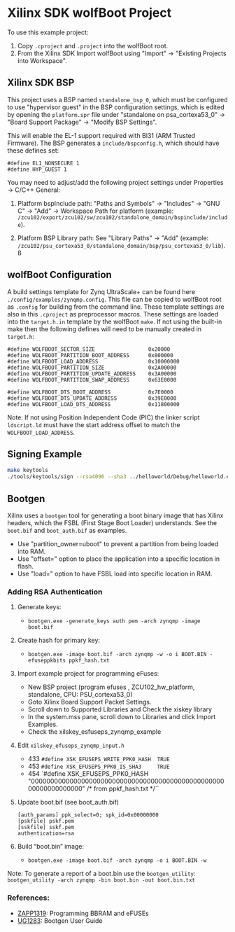 # Xilinx SDK wolfBoot Project

To use this example project:
1. Copy `.cproject` and `.project` into the wolfBoot root.
2. From the Xilinx SDK Import wolfBoot using "Import" -> "Existing Projects into Workspace".

## Xilinx SDK BSP

This project uses a BSP named `standalone_bsp_0`, which must be configured to use "hypervisor guest" in the BSP configuration settings, which is edited by opening the `platform.spr` file under "standalone on psa_cortexa53_0" -> "Board Support Package" -> "Modify BSP Settings".

This will enable the EL-1 support required with Bl31 (ARM Trusted Firmware). The BSP generates a `include/bspconfig.h`, which should have these defines set:

```
#define EL1_NONSECURE 1
#define HYP_GUEST 1
```

You may need to adjust/add the following project settings under Properties -> C/C++ General:

1) Platform bspInclude path: "Paths and Symbols" -> "Includes" -> "GNU C" -> "Add" -> Workspace Path for platform (example: `/zcu102/export/zcu102/sw/zcu102/standalone_domain/bspinclude/include`).

2) Platform BSP Library path: See "Library Paths" -> "Add" (example: `/zcu102/psu_cortexa53_0/standalone_domain/bsp/psu_cortexa53_0/lib`).ß

## wolfBoot Configuration

A build settings template for Zynq UltraScale+ can be found here `./config/examples/zynqmp.config`. This file can be copied to wolfBoot root as `.config` for building from the command line. These template settings are also in this `.cproject` as preprocessor macros. These settings are loaded into the `target.h.in` template by the wolfBoot `make`. If not using the built-in make then the following defines will need to be manually created in `target.h`:

```
#define WOLFBOOT_SECTOR_SIZE                 0x20000
#define WOLFBOOT_PARTITION_BOOT_ADDRESS      0x800000
#define WOLFBOOT_LOAD_ADDRESS                0x10000000
#define WOLFBOOT_PARTITION_SIZE              0x2A00000
#define WOLFBOOT_PARTITION_UPDATE_ADDRESS    0x3A00000
#define WOLFBOOT_PARTITION_SWAP_ADDRESS      0x63E0000

#define WOLFBOOT_DTS_BOOT_ADDRESS            0x7E0000
#define WOLFBOOT_DTS_UPDATE_ADDRESS          0x39E0000
#define WOLFBOOT_LOAD_DTS_ADDRESS            0x11800000
```

Note: If not using Position Independent Code (PIC) the linker script `ldscript.ld` must have the start address offset to match the `WOLFBOOT_LOAD_ADDRESS`.

## Signing Example

```sh
make keytools
./tools/keytools/sign --rsa4096 --sha3 ../helloworld/Debug/helloworld.elf ./rsa4096.der 1
```

## Bootgen

Xilinx uses a `bootgen` tool for generating a boot binary image that has Xilinx headers, which the FSBL (First Stage Boot Loader) understands. See the `boot.bif` and `boot_auth.bif` as examples.

* Use "partition_owner=uboot" to prevent a partition from being loaded into RAM.
* Use "offset=" option to place the application into a specific location in flash.
* Use "load=" option to have FSBL load into specific location in RAM.

### Adding RSA Authentication

1. Generate keys:
    * `bootgen.exe -generate_keys auth pem -arch zynqmp -image boot.bif`
2. Create hash for primary key:
    * `bootgen.exe -image boot.bif -arch zynqmp -w -o i BOOT.BIN -efuseppkbits ppkf_hash.txt`
3. Import example project for programming eFuses:
    * New BSP project (program efuses , ZCU102_hw_platform, standalone, CPU: PSU_cortexa53_0)
    * Goto Xilinx Board Support Packet Settings.
    * Scroll down to Supported Libraries and Check the xiskey library
    * In the system.mss pane, scroll down to Libraries and click Import Examples.
    * Check the xilskey_esfuseps_zynqmp_example
4. Edit `xilskey_efuseps_zynqmp_input.h`
    * 433 `#define XSK_EFUSEPS_WRITE_PPK0_HASH  TRUE`
    * 453 `#define XSK_EFUSEPS_PPK0_IS_SHA3     TRUE`
    * 454 `#define XSK_EFUSEPS_PPK0_HASH "0000000000000000000000000000000000000000000000000000000000000000" /* from ppkf_hash.txt */``
5. Update boot.bif (see boot_auth.bif)

    ```
    [auth_params] ppk_select=0; spk_id=0x00000000
    [pskfile] pskf.pem
    [sskfile] sskf.pem
    authentication=rsa
    ```

6. Build “boot.bin” image:
    * `bootgen.exe -image boot.bif -arch zynqmp -o i BOOT.BIN -w`

Note: To generate a report of a boot.bin use the `bootgen_utility`:
`bootgen_utility -arch zynqmp -bin boot.bin -out boot.bin.txt`

### References:
* [ZAPP1319](https://www.xilinx.com/support/documentation/application_notes/xapp1319-zynq-usp-prog-nvm.pdf): Programming BBRAM and eFUSEs
* [UG1283](https://www.xilinx.com/support/documentation/sw_manuals/xilinx2018_2/ug1283-bootgen-user-guide.pdf): Bootgen User Guide
